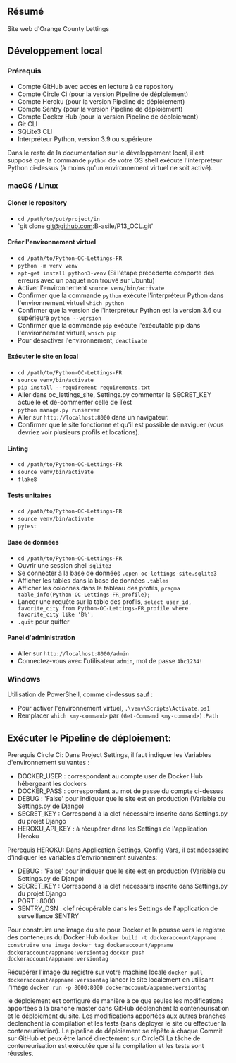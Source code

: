 ## Résumé

Site web d'Orange County Lettings

## Développement local

### Prérequis

- Compte GitHub avec accès en lecture à ce repository
- Compte Circle Ci (pour la version Pipeline de déploiement)
- Compte Heroku (pour la version Pipeline de déploiement)
- Compte Sentry (pour la version Pipeline de déploiement)
- Compte Docker Hub (pour la version Pipeline de déploiement)
- Git CLI
- SQLite3 CLI
- Interpréteur Python, version 3.9 ou supérieure

Dans le reste de la documentation sur le développement local, il est supposé que la commande `python` de votre OS shell exécute l'interpréteur Python ci-dessus (à moins qu'un environnement virtuel ne soit activé).

### macOS / Linux

#### Cloner le repository

- `cd /path/to/put/project/in`
- `git clone git@github.com:B-asile/P13_OCL.git'

#### Créer l'environnement virtuel

- `cd /path/to/Python-OC-Lettings-FR`
- `python -m venv venv`
- `apt-get install python3-venv` (Si l'étape précédente comporte des erreurs avec un paquet non trouvé sur Ubuntu)
- Activer l'environnement `source venv/bin/activate`
- Confirmer que la commande `python` exécute l'interpréteur Python dans l'environnement virtuel
`which python`
- Confirmer que la version de l'interpréteur Python est la version 3.6 ou supérieure `python --version`
- Confirmer que la commande `pip` exécute l'exécutable pip dans l'environnement virtuel, `which pip`
- Pour désactiver l'environnement, `deactivate`

#### Exécuter le site en local

- `cd /path/to/Python-OC-Lettings-FR`
- `source venv/bin/activate`
- `pip install --requirement requirements.txt`
- Aller dans oc_lettings_site, Settings.py commenter la SECRET_KEY actuelle et dé-commenter celle de Test
- `python manage.py runserver`
- Aller sur `http://localhost:8000` dans un navigateur.
- Confirmer que le site fonctionne et qu'il est possible de naviguer (vous devriez voir plusieurs profils et locations).

#### Linting

- `cd /path/to/Python-OC-Lettings-FR`
- `source venv/bin/activate`
- `flake8`

#### Tests unitaires

- `cd /path/to/Python-OC-Lettings-FR`
- `source venv/bin/activate`
- `pytest`

#### Base de données

- `cd /path/to/Python-OC-Lettings-FR`
- Ouvrir une session shell `sqlite3`
- Se connecter à la base de données `.open oc-lettings-site.sqlite3`
- Afficher les tables dans la base de données `.tables`
- Afficher les colonnes dans le tableau des profils, `pragma table_info(Python-OC-Lettings-FR_profile);`
- Lancer une requête sur la table des profils, `select user_id, favorite_city from
  Python-OC-Lettings-FR_profile where favorite_city like 'B%';`
- `.quit` pour quitter

#### Panel d'administration

- Aller sur `http://localhost:8000/admin`
- Connectez-vous avec l'utilisateur `admin`, mot de passe `Abc1234!`

### Windows

Utilisation de PowerShell, comme ci-dessus sauf :

- Pour activer l'environnement virtuel, `.\venv\Scripts\Activate.ps1` 
- Remplacer `which <my-command>` par `(Get-Command <my-command>).Path`

## Exécuter le Pipeline de déploiement:
Prerequis Circle Ci:
Dans Project Settings, il faut indiquer les Variables d'environnement suivantes : 
- DOCKER_USER : correspondant au compte user de Docker Hub hébergeant les dockers
- DOCKER_PASS : correspondant au mot de passe du compte ci-dessus
- DEBUG : 'False' pour indiquer que le site est en production (Variable du Settings.py de Django)
- SECRET_KEY : Correspond à la clef nécessaire inscrite dans Settings.py du projet Django
- HEROKU_API_KEY : à récupérer dans les Settings de l'application Heroku

Prerequis HEROKU:
Dans Application Settings, Config Vars, il est nécessaire d'indiquer les variables d'envrionnement suivantes:
- DEBUG : 'False' pour indiquer que le site est en production (Variable du Settings.py de Django)
- SECRET_KEY : Correspond à la clef nécessaire inscrite dans Settings.py du projet Django
- PORT : 8000
- SENTRY_DSN : clef récupérable dans les Settings de l'application de surveillance SENTRY


Pour construire une image du site pour Docker et la pousse vers le registre des conteneurs du Docker Hub
`docker build -t dockeraccount/appname . construire une image`
`docker tag dockeraccount/appname dockeraccount/appname:versiontag`
`docker push dockeraccount/appname:versiontag`

Récupérer l'image du registre sur votre machine locale
`docker pull dockeraccount/appname:versiontag`
lancer le site localement en utilisant l'image
`docker run -p 8000:8000 dockeraccount/appname:versiontag`

le déploiement est configuré de manière à ce que seules les modifications apportées à la branche master dans GitHub 
déclenchent la conteneurisation et le déploiement du site.
Les modifications apportées aux autres branches déclenchent la compilation et les tests (sans déployer le site ou 
effectuer la conteneurisation).
Le pipeline de déploiement se répète à chaque Commit sur GitHub et peux être lancé directement sur CircleCi
La tâche de conteneurisation est exécutée que si la compilation et les tests sont réussies.
